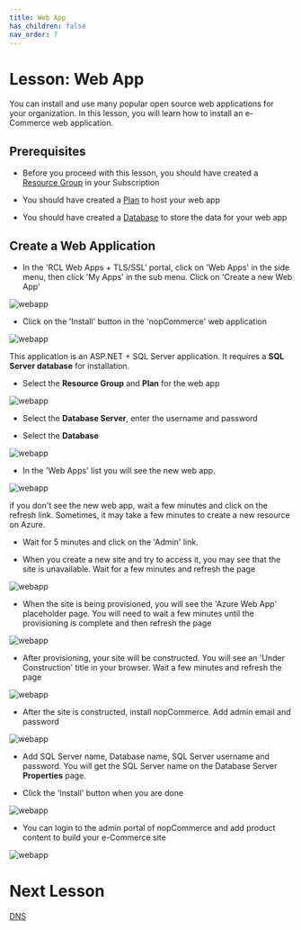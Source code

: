 ```yaml
---
title: Web App
has_children: false
nav_order: 7
---
```


# Lesson: Web App

You can install and use many popular open source web applications for your organization. In this lesson, you will learn how to install an e-Commerce web application.

## Prerequisites

- Before you proceed with this lesson, you should have created a [Resource Group](https://rcl-cloud-apps.github.io/cloud101/resource-groups.html) in your Subscription

- You should have created a [Plan](https://rcl-cloud-apps.github.io/cloud101/plan.html) to host your web app

- You should have created a [Database](https://rcl-cloud-apps.github.io/cloud101/database.html) to store the data for your web app

## Create a Web Application

- In the 'RCL Web Apps + TLS/SSL' portal, click on 'Web Apps' in the side menu, then click 'My Apps' in the sub menu. Click on 'Create a new Web App'

![webapp](images/webapp-open.PNG)

- Click on the 'Install' button in the 'nopCommerce' web application

![webapp](images/webapp-create.PNG)

This application is an ASP.NET + SQL Server application. It requires a **SQL Server database** for installation.

- Select the **Resource Group** and **Plan** for the web app

![webapp](images/webapp-create2.PNG)

- Select the **Database Server**, enter the username and password

- Select the **Database**

![webapp](images/webapp-create3.PNG)

- In the 'Web Apps' list you will see the new web app. 

![webapp](images/webapp-admin.PNG)

if you don't see the new web app, wait a few minutes and click on the refresh link. Sometimes, it may take a few minutes to create a new resource on Azure.

- Wait for 5 minutes and click on the 'Admin' link.

- When you create a new site and try to access it, you may see that the site is unavailable. Wait for a few minutes and refresh the page

![webapp](images/webapp-site-unavailable.PNG)

- When the site is being provisioned, you will see the 'Azure Web App' placeholder page. You will need to wait a few minutes until the provisioning is complete and then refresh the page

![webapp](images/webapp-place-holder.PNG)

- After provisioning, your site will be constructed. You will see an 'Under Construction' title in your browser. Wait a few minutes and refresh the page

![webapp](images/webapp-site-under-construction.PNG)

- After the site is constructed, install nopCommerce. Add admin email and password

![webapp](images/webapp-nop-install.PNG)

- Add SQL Server name, Database name, SQL Server username and password. You will get the SQL Server name on the Database Server **Properties** page.

- Click the 'Install' button when you are done

![webapp](images/webapp-nop-install2.PNG)

- You can login to the admin portal of nopCommerce and add product content to build your e-Commerce site

![webapp](images/webapp-nop-site.PNG)

# Next Lesson

[DNS](https://rcl-cloud-apps.github.io/cloud101/dns.html)